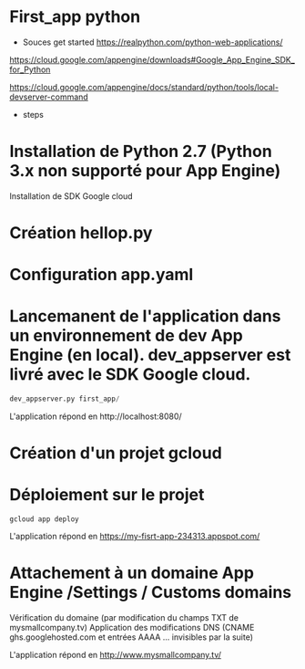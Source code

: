 # First_app python

* Souces get started
https://realpython.com/python-web-applications/

https://cloud.google.com/appengine/downloads#Google_App_Engine_SDK_for_Python

https://cloud.google.com/appengine/docs/standard/python/tools/local-devserver-command

* steps
# Installation de Python 2.7 (Python 3.x non supporté pour App Engine)

Installation de SDK Google cloud

# Création hellop.py

# Configuration app.yaml

# Lancemanent de l'application dans un environnement de dev App Engine (en local). dev_appserver est livré avec le SDK Google cloud.
  ```Python
  dev_appserver.py first_app/
  ```
  
  L'application répond en http://localhost:8080/

# Création d'un projet gcloud

# Déploiement sur le projet 
  ```gcloud
  gcloud app deploy
  ```
  
  L'application répond en https://my-fisrt-app-234313.appspot.com/
  
# Attachement à un domaine App Engine /Settings / Customs domains
  Vérification du domaine (par modification du champs TXT de mysmallcompany.tv)
  Application des modifications DNS (CNAME	ghs.googlehosted.com et entrées AAAA ... invisibles par la suite)
  
  L'application répond en http://www.mysmallcompany.tv/
  
  
